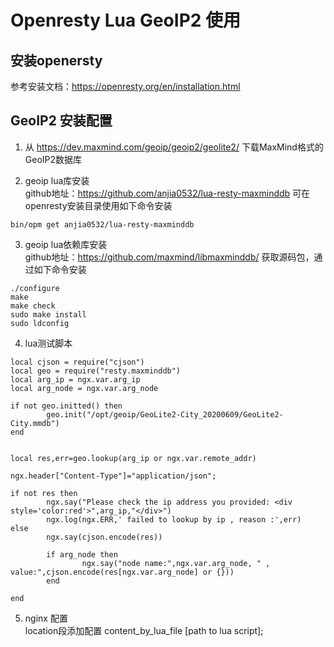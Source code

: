 # Openresty Lua GeoIP2 使用

## 安装openersty  
参考安装文档：https://openresty.org/en/installation.html

## GeoIP2 安装配置
1. 从 https://dev.maxmind.com/geoip/geoip2/geolite2/ 下载MaxMind格式的GeoIP2数据库

2. geoip lua库安装  
github地址：https://github.com/anjia0532/lua-resty-maxminddb 可在openresty安装目录使用如下命令安装
```
bin/opm get anjia0532/lua-resty-maxminddb
```

3. geoip lua依赖库安装  
github地址：https://github.com/maxmind/libmaxminddb/ 获取源码包，通过如下命令安装
```
./configure
make
make check
sudo make install
sudo ldconfig
```

4. lua测试脚本
```
local cjson = require("cjson")
local geo = require("resty.maxminddb")
local arg_ip = ngx.var.arg_ip
local arg_node = ngx.var.arg_node

if not geo.initted() then
        geo.init("/opt/geoip/GeoLite2-City_20200609/GeoLite2-City.mmdb")
end


local res,err=geo.lookup(arg_ip or ngx.var.remote_addr)

ngx.header["Content-Type"]="application/json";

if not res then
        ngx.say("Please check the ip address you provided: <div style='color:red'>",arg_ip,"</div>")
        ngx.log(ngx.ERR,' failed to lookup by ip , reason :',err)
else
        ngx.say(cjson.encode(res))

        if arg_node then
                ngx.say("node name:",ngx.var.arg_node, " , value:",cjson.encode(res[ngx.var.arg_node] or {}))
        end

end
```

5. nginx 配置  
location段添加配置 content_by_lua_file [path to lua script];
